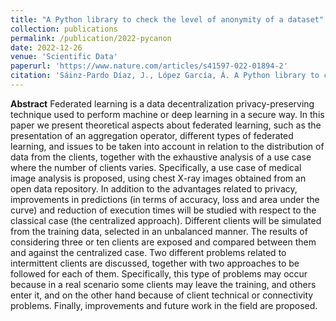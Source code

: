 ```yaml
---
title: "A Python library to check the level of anonymity of a dataset"
collection: publications
permalink: /publication/2022-pycanon
date: 2022-12-26
venue: 'Scientific Data'
paperurl: 'https://www.nature.com/articles/s41597-022-01894-2'
citation: 'Sáinz-Pardo Díaz, J., López García, Á. A Python library to check the level of anonymity of a dataset. Sci Data 9, 785 (2022). https://doi.org/10.1038/s41597-022-01894-2'
---
```


**Abstract**
Federated learning is a data decentralization privacy-preserving technique used to perform machine or deep learning in a secure way. In this paper we present theoretical aspects about federated learning, such as the presentation of an aggregation operator, different types of federated learning, and issues to be taken into account in relation to the distribution of data from the clients, together with the exhaustive analysis of a use case where the number of clients varies. Specifically, a use case of medical image analysis is proposed, using chest X-ray images obtained from an open data repository. In addition to the advantages related to privacy, improvements in predictions (in terms of accuracy, loss and area under the curve) and reduction of execution times will be studied with respect to the classical case (the centralized approach). Different clients will be simulated from the training data, selected in an unbalanced manner. The results of considering three or ten clients are exposed and compared between them and against the centralized case. Two different problems related to intermittent clients are discussed, together with two approaches to be followed for each of them. Specifically, this type of problems may occur because in a real scenario some clients may leave the training, and others enter it, and on the other hand because of client technical or connectivity problems. Finally, improvements and future work in the field are proposed.
